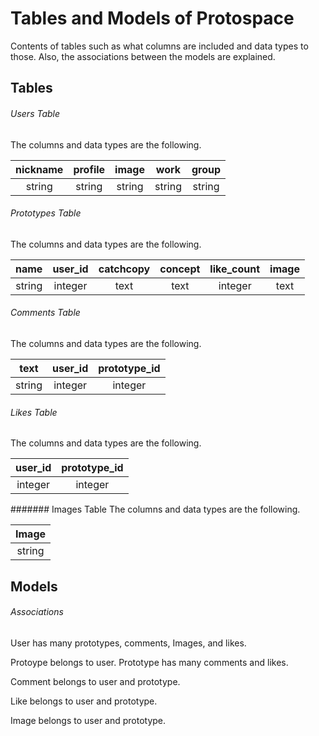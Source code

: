 Tables and Models of Protospace
====

Contents of tables such as what columns are included and data types to those. Also, the associations between the models are explained.


## Tables
###### Users Table
The columns and data types are the following.

|  nickname  |   profile   |    image     |    work      |   group    |
|:----------:|:-----------:|:------------:|:------------:|:----------:|
|   string   |     string  |     string   |      string  |   string   |


###### Prototypes Table
The columns and data types are the following.

|     name   |   user_id   |  catchcopy   |    concept   | like_count | image |
|:----------:|:-----------:|:------------:|:------------:|:----------:|:------:|
|   string   |   integer   |     text     |     text     | integer    |  text  |

###### Comments Table
The columns and data types are the following.

|    text    |   user_id     | prototype_id|
|:-----------:|:------------:|:------------:|
|   string     |   integer   |   integer    |


###### Likes Table
The columns and data types are the following.

|   user_id   | prototype_id |
|:-----------:|:------------:|
|   integer  |   integer    |

####### Images Table
The columns and data types are the following.

|    Image   |
|:----------:|
|   string   |


## Models
###### Associations
User has many prototypes, comments, Images, and likes.

Protoype belongs to user.
Prototype has many comments and likes.

Comment belongs to user and prototype.

Like belongs to user and prototype.

Image belongs to user and prototype.
